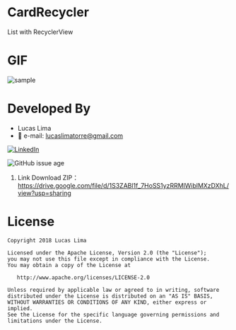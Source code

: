 # CardRecycler
List with RecyclerView

# GIF

<img src="https://github.com/lucaslima777/CardRecycler/blob/master/gif/demo.gif?raw=true" title="sample" />




# Developed By

* Lucas Lima 
 * :email: e-mail: lucaslimatorre@gmail.com
 
 [![LinkedIn](https://img.shields.io/badge/LinkedIn-LucasLima-blue.svg)](https://www.linkedin.com/in/lucas-lima-torre/)
 

![GitHub issue age](https://img.shields.io/badge/build-android%20studio-brightgreen.svg)




1. Link Download
ZIP：https://drive.google.com/file/d/1S3ZABl1f_7HoSS1yzRRMlWiblMXzDXhL/view?usp=sharing




# License

    Copyright 2018 Lucas Lima

    Licensed under the Apache License, Version 2.0 (the "License");
    you may not use this file except in compliance with the License.
    You may obtain a copy of the License at

       http://www.apache.org/licenses/LICENSE-2.0

    Unless required by applicable law or agreed to in writing, software
    distributed under the License is distributed on an "AS IS" BASIS,
    WITHOUT WARRANTIES OR CONDITIONS OF ANY KIND, either express or implied.
    See the License for the specific language governing permissions and
    limitations under the License.
